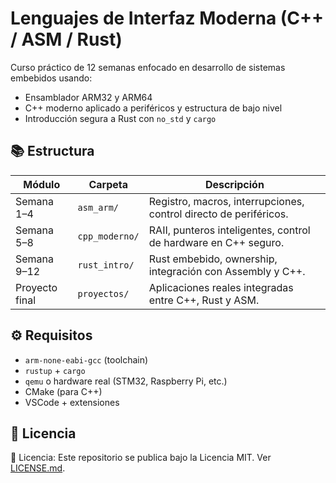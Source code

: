 # Lenguajes de Interfaz Moderna (C++ / ASM / Rust)

Curso práctico de 12 semanas enfocado en desarrollo de sistemas embebidos usando:
- Ensamblador ARM32 y ARM64
- C++ moderno aplicado a periféricos y estructura de bajo nivel
- Introducción segura a Rust con `no_std` y `cargo`

## 📚 Estructura

| Módulo | Carpeta | Descripción |
|--------|---------|-------------|
| Semana 1–4 | `asm_arm/` | Registro, macros, interrupciones, control directo de periféricos. |
| Semana 5–8 | `cpp_moderno/` | RAII, punteros inteligentes, control de hardware en C++ seguro. |
| Semana 9–12 | `rust_intro/` | Rust embebido, ownership, integración con Assembly y C++. |
| Proyecto final | `proyectos/` | Aplicaciones reales integradas entre C++, Rust y ASM. |

## ⚙️ Requisitos
- `arm-none-eabi-gcc` (toolchain)
- `rustup` + `cargo`
- `qemu` o hardware real (STM32, Raspberry Pi, etc.)
- CMake (para C++)
- VSCode + extensiones

## 📄 Licencia
📄 Licencia: Este repositorio se publica bajo la Licencia MIT. Ver [LICENSE.md](LICENSE.md).
